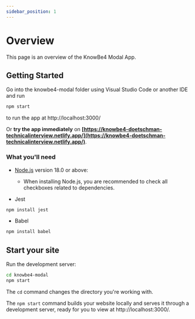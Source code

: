 ```yaml
---
sidebar_position: 1
---
```


# Overview

This page is an overview of the KnowBe4 Modal App.

## Getting Started

Go into the knowbe4-modal folder using Visual Studio Code or another IDE and run 
```bash
npm start
```
to run the app at http://localhost:3000/

Or **try the app immediately** on **[https://knowbe4-doetschman-technicalinterview.netlify.app/](https://knowbe4-doetschman-technicalinterview.netlify.app/)**.

### What you'll need

- [Node.js](https://nodejs.org/en/download/) version 18.0 or above:
  - When installing Node.js, you are recommended to check all checkboxes related to dependencies.

- Jest
```bash
npm install jest
```

- Babel
```bash
npm install babel
```

## Start your site

Run the development server:

```bash
cd knowbe4-modal
npm start
```

The `cd` command changes the directory you're working with. 

The `npm start` command builds your website locally and serves it through a development server, ready for you to view at http://localhost:3000/.
